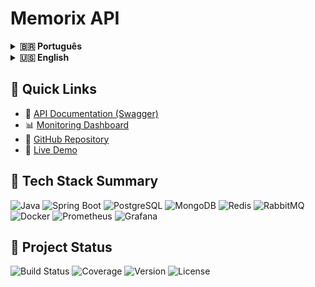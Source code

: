 # Memorix API

<details>
<summary><strong>🇧🇷 Português</strong></summary>

## 📚 Sobre o Projeto

**Memorix** é uma API REST robusta e completa para um sistema de aprendizado com flashcards que implementa algoritmos de repetição espaçada. O sistema permite que usuários criem, gerenciem e estudem flashcards de forma eficiente, otimizando o processo de memorização através de técnicas cientificamente comprovadas.

### ✨ Principais Funcionalidades

- **🔐 Autenticação Completa**: Login local e OAuth2 com Google
- **👤 Gerenciamento de Usuários**: Registro, verificação de email, redefinição de senha
- **📦 Baralhos (Decks)**: Criação e organização de conjuntos de flashcards
- **🃏 Flashcards**: Sistema completo de CRUD para cartões de estudo
- **🧠 Repetição Espaçada**: Algoritmo inteligente baseado no método SuperMemo
- **📊 Estatísticas**: Análise detalhada do progresso de aprendizado
- **🖼️ Upload de Imagens**: Suporte para imagens nos flashcards
- **🔔 Notificações**: Sistema de email para ações importantes
- **📈 Monitoramento**: Métricas com Prometheus e dashboards Grafana
- **🔒 Segurança**: JWT tokens, validação de dados, rate limiting

### 🏗️ Arquitetura e Tecnologias

#### Stack Principal
- **Java 21** com Virtual Threads para alta performance
- **Spring Boot 3.5.3** - Framework principal
- **Spring Security** - Autenticação e autorização
- **PostgreSQL** - Banco de dados principal
- **MongoDB** - Armazenamento de flashcards e reviews
- **Redis** - Cache e sessões
- **RabbitMQ** - Mensageria assíncrona

#### Ferramentas de Desenvolvimento
- **Docker & Docker Compose** - Containerização
- **Flyway** - Migrations de banco de dados
- **MapStruct** - Mapeamento de objetos
- **OpenAPI/Swagger** - Documentação da API
- **TestContainers** - Testes de integração
- **MinIO** - Armazenamento de arquivos

#### Observabilidade
- **Prometheus** - Coleta de métricas
- **Grafana** - Visualização de dados
- **Spring Actuator** - Health checks e métricas

### 🚀 Como Executar

#### Pré-requisitos
- Java 21+
- Docker e Docker Compose
- Maven 3.9+

#### Executando com Docker (Recomendado)

1. **Clone o repositório:**
```bash
git clone https://github.com/andrehsvictor/Memorix-API.git
cd Memorix-API
```

2. **Inicie os serviços de infraestrutura:**
```bash
docker-compose -f docker-compose.dev.yml up -d
```

3. **Configure as variáveis de ambiente:**
```bash
cp src/main/resources/application-dev.yml.example src/main/resources/application-dev.yml
# Edite o arquivo com suas configurações
```

4. **Execute a aplicação:**
```bash
./mvnw spring-boot:run -Dspring-boot.run.profiles=dev
```

#### Executando Localmente

1. **Instale as dependências:**
```bash
./mvnw clean install
```

2. **Configure o banco de dados PostgreSQL e outros serviços**

3. **Execute:**
```bash
./mvnw spring-boot:run
```

### 📁 Estrutura do Projeto

```
src/main/java/andrehsvictor/memorix/
├── auth/           # Autenticação e autorização
├── card/           # Gerenciamento de flashcards
├── deck/           # Gerenciamento de baralhos
├── user/           # Gerenciamento de usuários
├── review/         # Sistema de revisão
├── image/          # Upload e gerenciamento de imagens
├── common/         # Utilitários e configurações
└── MemorixApplication.java
```

### 🔌 API Endpoints

#### Autenticação
- `POST /api/v1/auth/token` - Login com credenciais
- `POST /api/v1/auth/google` - Login com Google OAuth
- `POST /api/v1/auth/refresh` - Renovar token
- `POST /api/v1/auth/revoke` - Revogar token

#### Usuários
- `POST /api/v1/users` - Registro de usuário
- `GET /api/v1/users/me` - Perfil do usuário
- `PUT /api/v1/users/me` - Atualizar perfil
- `PUT /api/v1/users/me/password` - Atualizar senha
- `DELETE /api/v1/users/me` - Deletar conta
- `POST /api/v1/users/verify-email` - Verificar email
- `POST /api/v1/users/send-action-email` - Enviar email de ação
- `POST /api/v1/users/me/send-email-change-verification` - Enviar verificação de mudança de email
- `PUT /api/v1/users/email` - Alterar email
- `POST /api/v1/users/reset-password` - Redefinir senha

#### Baralhos
- `GET /api/v1/decks` - Listar baralhos
- `POST /api/v1/decks` - Criar baralho
- `GET /api/v1/decks/{id}` - Obter baralho
- `PUT /api/v1/decks/{id}` - Atualizar baralho
- `DELETE /api/v1/decks/{id}` - Deletar baralho

#### Flashcards
- `GET /api/v1/cards` - Listar todos os cartões
- `GET /api/v1/cards/stats` - Estatísticas gerais dos cartões
- `GET /api/v1/cards/{cardId}` - Obter cartão específico
- `GET /api/v1/decks/{deckId}/cards` - Cartões por baralho
- `GET /api/v1/decks/{deckId}/cards/stats` - Estatísticas de cartões por baralho
- `POST /api/v1/decks/{deckId}/cards` - Criar cartão
- `PUT /api/v1/cards/{cardId}` - Atualizar cartão
- `DELETE /api/v1/cards/{cardId}` - Deletar cartão

#### Reviews (Revisões)
- `GET /api/v1/reviews` - Listar todas as revisões
- `GET /api/v1/cards/{cardId}/reviews` - Revisões por cartão
- `POST /api/v1/cards/{cardId}/reviews` - Criar revisão

#### Imagens
- `POST /api/v1/images` - Upload de imagem

### 🧪 Testes

```bash
# Executar todos os testes
./mvnw test

# Testes de integração
./mvnw test -Dspring.profiles.active=test

# Coverage report
./mvnw test jacoco:report
```

### 📊 Monitoramento

- **Aplicação**: http://localhost:8080
- **Swagger UI**: http://localhost:8080/swagger-ui.html
- **Actuator**: http://localhost:8080/actuator
- **Prometheus**: http://localhost:9090
- **Grafana**: http://localhost:3000 (admin/admin)

### 🤝 Contribuindo

1. Faça um fork do projeto
2. Crie uma branch para sua feature (`git checkout -b feature/AmazingFeature`)
3. Commit suas mudanças (`git commit -m 'Add some AmazingFeature'`)
4. Push para a branch (`git push origin feature/AmazingFeature`)
5. Abra um Pull Request

### 📄 Licença

Este projeto está sob a licença MIT. Veja o arquivo `LICENSE` para mais detalhes.

### 👤 Autor

**Andre Victor**
- Email: andrehsvictor@gmail.com
- GitHub: [@andrehsvictor](https://github.com/andrehsvictor)

---

</details>

<details>
<summary><strong>🇺🇸 English</strong></summary>

## 📚 About the Project

**Memorix** is a robust and comprehensive REST API for a flashcard learning system that implements spaced repetition algorithms. The system allows users to create, manage, and study flashcards efficiently, optimizing the memorization process through scientifically proven techniques.

### ✨ Key Features

- **🔐 Complete Authentication**: Local login and OAuth2 with Google
- **👤 User Management**: Registration, email verification, password reset
- **📦 Decks**: Creation and organization of flashcard sets
- **🃏 Flashcards**: Complete CRUD system for study cards
- **🧠 Spaced Repetition**: Intelligent algorithm based on SuperMemo method
- **📊 Statistics**: Detailed learning progress analysis
- **🖼️ Image Upload**: Support for images in flashcards
- **🔔 Notifications**: Email system for important actions
- **📈 Monitoring**: Prometheus metrics and Grafana dashboards
- **🔒 Security**: JWT tokens, data validation, rate limiting

### 🏗️ Architecture and Technologies

#### Main Stack
- **Java 21** with Virtual Threads for high performance
- **Spring Boot 3.5.3** - Main framework
- **Spring Security** - Authentication and authorization
- **PostgreSQL** - Main database
- **MongoDB** - Flashcards and reviews storage
- **Redis** - Cache and sessions
- **RabbitMQ** - Asynchronous messaging

#### Development Tools
- **Docker & Docker Compose** - Containerization
- **Flyway** - Database migrations
- **MapStruct** - Object mapping
- **OpenAPI/Swagger** - API documentation
- **TestContainers** - Integration testing
- **MinIO** - File storage

#### Observability
- **Prometheus** - Metrics collection
- **Grafana** - Data visualization
- **Spring Actuator** - Health checks and metrics

### 🚀 How to Run

#### Prerequisites
- Java 21+
- Docker and Docker Compose
- Maven 3.9+

#### Running with Docker (Recommended)

1. **Clone the repository:**
```bash
git clone https://github.com/andrehsvictor/Memorix-API.git
cd Memorix-API
```

2. **Start infrastructure services:**
```bash
docker-compose -f docker-compose.dev.yml up -d
```

3. **Configure environment variables:**
```bash
cp src/main/resources/application-dev.yml.example src/main/resources/application-dev.yml
# Edit the file with your configurations
```

4. **Run the application:**
```bash
./mvnw spring-boot:run -Dspring-boot.run.profiles=dev
```

#### Running Locally

1. **Install dependencies:**
```bash
./mvnw clean install
```

2. **Configure PostgreSQL database and other services**

3. **Run:**
```bash
./mvnw spring-boot:run
```

### 📁 Project Structure

```
src/main/java/andrehsvictor/memorix/
├── auth/           # Authentication and authorization
├── card/           # Flashcard management
├── deck/           # Deck management
├── user/           # User management
├── review/         # Review system
├── image/          # Image upload and management
├── common/         # Utilities and configurations
└── MemorixApplication.java
```

### 🔌 API Endpoints

#### Authentication
- `POST /api/v1/auth/token` - Login with credentials
- `POST /api/v1/auth/google` - Login with Google OAuth
- `POST /api/v1/auth/refresh` - Refresh token
- `POST /api/v1/auth/revoke` - Revoke token

#### Users
- `POST /api/v1/users` - User registration
- `GET /api/v1/users/me` - User profile
- `PUT /api/v1/users/me` - Update profile
- `PUT /api/v1/users/me/password` - Update password
- `DELETE /api/v1/users/me` - Delete account
- `POST /api/v1/users/verify-email` - Verify email
- `POST /api/v1/users/send-action-email` - Send action email
- `POST /api/v1/users/me/send-email-change-verification` - Send email change verification
- `PUT /api/v1/users/email` - Change email
- `POST /api/v1/users/reset-password` - Reset password

#### Decks
- `GET /api/v1/decks` - List decks
- `POST /api/v1/decks` - Create deck
- `GET /api/v1/decks/{id}` - Get deck
- `PUT /api/v1/decks/{id}` - Update deck
- `DELETE /api/v1/decks/{id}` - Delete deck

#### Flashcards
- `GET /api/v1/cards` - List all cards
- `GET /api/v1/cards/stats` - General card statistics
- `GET /api/v1/cards/{cardId}` - Get specific card
- `GET /api/v1/decks/{deckId}/cards` - Cards by deck
- `GET /api/v1/decks/{deckId}/cards/stats` - Card statistics by deck
- `POST /api/v1/decks/{deckId}/cards` - Create card
- `PUT /api/v1/cards/{cardId}` - Update card
- `DELETE /api/v1/cards/{cardId}` - Delete card

#### Reviews
- `GET /api/v1/reviews` - List all reviews
- `GET /api/v1/cards/{cardId}/reviews` - Reviews by card
- `POST /api/v1/cards/{cardId}/reviews` - Create review

#### Images
- `POST /api/v1/images` - Upload image

### 🧪 Testing

```bash
# Run all tests
./mvnw test

# Integration tests
./mvnw test -Dspring.profiles.active=test

# Coverage report
./mvnw test jacoco:report
```

### 📊 Monitoring

- **Application**: http://localhost:8080
- **Swagger UI**: http://localhost:8080/swagger-ui.html
- **Actuator**: http://localhost:8080/actuator
- **Prometheus**: http://localhost:9090
- **Grafana**: http://localhost:3000 (admin/admin)

### 🤝 Contributing

1. Fork the project
2. Create a feature branch (`git checkout -b feature/AmazingFeature`)
3. Commit your changes (`git commit -m 'Add some AmazingFeature'`)
4. Push to the branch (`git push origin feature/AmazingFeature`)
5. Open a Pull Request

### 📄 License

This project is under the MIT license. See the `LICENSE` file for more details.

### 👤 Author

**Andre Victor**
- Email: andrehsvictor@gmail.com
- GitHub: [@andrehsvictor](https://github.com/andrehsvictor)

---

</details>

## 🌟 Quick Links

- 📖 [API Documentation (Swagger)](http://localhost:8080/swagger-ui.html)
- 📊 [Monitoring Dashboard](http://localhost:3000)
- 🐳 [GitHub Repository](https://github.com/andrehsvictor/Memorix-API)
- 🚀 [Live Demo](https://memorix-api.onrender.com) <!-- Add your demo URL here -->

## 📱 Tech Stack Summary

![Java](https://img.shields.io/badge/Java-21-ED8B00?style=for-the-badge&logo=openjdk&logoColor=white)
![Spring Boot](https://img.shields.io/badge/Spring%20Boot-3.5.3-6DB33F?style=for-the-badge&logo=spring&logoColor=white)
![PostgreSQL](https://img.shields.io/badge/PostgreSQL-316192?style=for-the-badge&logo=postgresql&logoColor=white)
![MongoDB](https://img.shields.io/badge/MongoDB-47A248?style=for-the-badge&logo=mongodb&logoColor=white)
![Redis](https://img.shields.io/badge/Redis-DC382D?style=for-the-badge&logo=redis&logoColor=white)
![RabbitMQ](https://img.shields.io/badge/RabbitMQ-FF6600?style=for-the-badge&logo=rabbitmq&logoColor=white)
![Docker](https://img.shields.io/badge/Docker-2496ED?style=for-the-badge&logo=docker&logoColor=white)
![Prometheus](https://img.shields.io/badge/Prometheus-E6522C?style=for-the-badge&logo=prometheus&logoColor=white)
![Grafana](https://img.shields.io/badge/Grafana-F46800?style=for-the-badge&logo=grafana&logoColor=white)

## 🎯 Project Status

![Build Status](https://github.com/andrehsvictor/Memorix-API/workflows/CI%2FCD%20Pipeline/badge.svg)
![Coverage](https://img.shields.io/badge/coverage-85%25-green)
![Version](https://img.shields.io/badge/version-0.0.1--SNAPSHOT-blue)
![License](https://img.shields.io/badge/license-MIT-green)